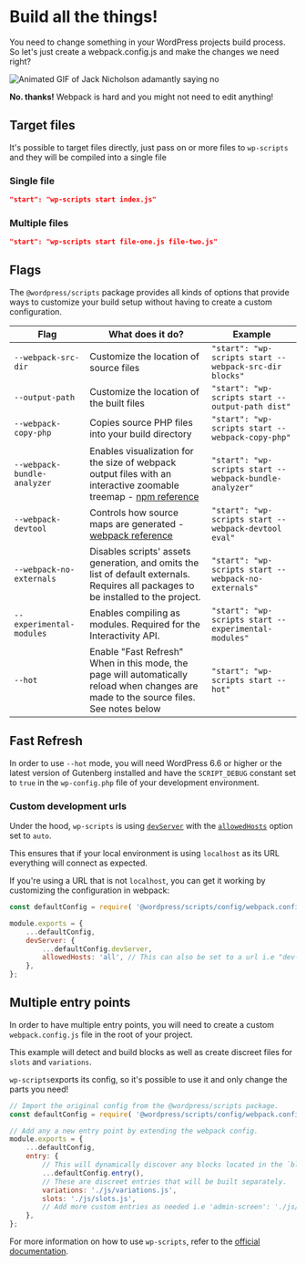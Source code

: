 # Build all the things!

You need to change something in your WordPress projects build process. So let's just create a webpack.config.js and make the changes we need right?

![Animated GIF of Jack Nicholson adamantly saying no](https://i.giphy.com/media/v1.Y2lkPTc5MGI3NjExN3gzdGdjbTU4N2U0YWY2ZTlmemJ1dndjYzR4aGlwaGljYW96ZmN6aSZlcD12MV9pbnRlcm5hbF9naWZfYnlfaWQmY3Q9Zw/23BST5FQOc8k8/giphy.gif)

**No. thanks!** Webpack is hard and you might not need to edit anything!

## Target files

It's possible to target files directly, just pass on or more files to `wp-scripts` and they will be compiled into a single file

### Single file

```json
"start": "wp-scripts start index.js"
```

### Multiple files

```json
"start": "wp-scripts start file-one.js file-two.js"
```

## Flags

The `@wordpress/scripts` package provides all kinds of options that provide ways to customize your build setup without having to create a custom configuration.

| Flag                        | What does it do?                                                                                                                                                         | Example                                                 |
| --------------------------- | ------------------------------------------------------------------------------------------------------------------------------------------------------------------------ | ------------------------------------------------------- |
| `--webpack-src-dir`         | Customize the location of source files                                                                                                                                   | `"start": "wp-scripts start --webpack-src-dir blocks"`  |
| `--output-path`             | Customize the location of the built files                                                                                                                                | `"start": "wp-scripts start --output-path dist"`        |
| `--webpack-copy-php`        | Copies source PHP files into your build directory                                                                                                                        | `"start": "wp-scripts start --webpack-copy-php"`        |
| `--webpack-bundle-analyzer` | Enables visualization for the size of webpack output files with an interactive zoomable treemap - [npm reference](https://www.npmjs.com/package/webpack-bundle-analyzer) | `"start": "wp-scripts start --webpack-bundle-analyzer"` |
| `--webpack-devtool`         | Controls how source maps are generated - [webpack reference](https://webpack.js.org/configuration/devtool/#devtool)                                                      | `"start": "wp-scripts start --webpack-devtool eval"`    |
| `--webpack-no-externals`    | Disables scripts' assets generation, and omits the list of default externals. Requires all packages to be installed to the project.                                      | `"start": "wp-scripts start --webpack-no-externals"`    |
| `--experimental-modules`    | Enables compiling as modules. Required for the Interactivity API.                                                                                                        | `"start": "wp-scripts start --experimental-modules"`    |
| `--hot`                     | Enable "Fast Refresh" When in this mode, the page will automatically reload when changes are made to the source files. See notes below                                   | `"start": "wp-scripts start --hot"`                     |

## Fast Refresh

In order to use `--hot` mode, you will need WordPress 6.6 or higher or the latest version of Gutenberg installed and have the `SCRIPT_DEBUG` constant set to `true` in the `wp-config.php` file of your development environment.

### Custom development urls

Under the hood, `wp-scripts` is using [`devServer`](https://webpack.js.org/configuration/dev-server/) with the [`allowedHosts`](https://webpack.js.org/configuration/dev-server/#devserverallowedhosts) option set to `auto`.

This ensures that if your local environment is using `localhost` as its URL everything will connect as expected.

If you're using a URL that is not `localhost`, you can get it working by customizing the configuration in webpack:

```js
const defaultConfig = require( '@wordpress/scripts/config/webpack.config' );

module.exports = {
	...defaultConfig,
	devServer: {
		...defaultConfig.devServer,
		allowedHosts: 'all', // This can also be set to a url i.e "dev-site.dev'
	},
};
```

## Multiple entry points

In order to have multiple entry points, you will need to create a custom `webpack.config.js` file in the root of your project.

This example will detect and build blocks as well as create discreet files for `slots` and `variations`.

`wp-scripts`exports its config, so it's possible to use it and only change the parts you need!

```js
// Import the original config from the @wordpress/scripts package.
const defaultConfig = require( '@wordpress/scripts/config/webpack.config' );

// Add any a new entry point by extending the webpack config.
module.exports = {
	...defaultConfig,
	entry: {
		// This will dynamically discover any blocks located in the `blocks` directory.
		...defaultConfig.entry(),
		// These are discreet entries that will be built separately.
		variations: './js/variations.js',
		slots: './js/slots.js',
		// Add more custom entries as needed i.e 'admin-screen': './js/admins.js',
	},
};
```

For more information on how to use `wp-scripts`, refer to the [official documentation](https://developer.wordpress.org/block-editor/reference-guides/packages/packages-scripts).
